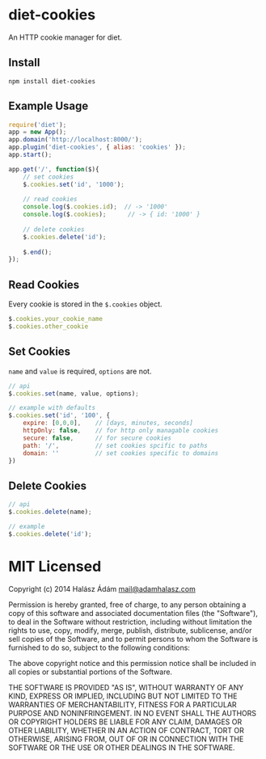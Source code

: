 # **diet-cookies**
An HTTP cookie manager for diet.

## **Install**
```
npm install diet-cookies
```

## **Example Usage**
```js
require('diet');
app = new App();
app.domain('http://localhost:8000/');
app.plugin('diet-cookies', { alias: 'cookies' });
app.start();

app.get('/', function($){
    // set cookies
    $.cookies.set('id', '1000');
    
    // read cookies
    console.log($.cookies.id);  // -> '1000'    
    console.log($.cookies);      // -> { id: '1000' }
    
    // delete cookies
    $.cookies.delete('id');
    
    $.end();
});
```

## **Read Cookies**
Every cookie is stored in the `$.cookies` object.
```js
$.cookies.your_cookie_name
$.cookies.other_cookie
```

## **Set Cookies**
`name` and `value` is required, `options` are not.
```js
// api
$.cookies.set(name, value, options);
```
```js
// example with defaults
$.cookies.set('id', '100', {
    expire: [0,0,0],    // [days, minutes, seconds]
    httpOnly: false,    // for http only managable cookies
    secure: false,      // for secure cookies
    path: '/',          // set cookies spcific to paths  
    domain: ''          // set cookies specific to domains
})
```

## **Delete Cookies**
```js
// api
$.cookies.delete(name);
```
```js
// example
$.cookies.delete('id');
```

# MIT Licensed

Copyright (c) 2014 Halász Ádám <mail@adamhalasz.com>

Permission is hereby granted, free of charge, to any person obtaining a copy
of this software and associated documentation files (the "Software"), to deal
in the Software without restriction, including without limitation the rights
to use, copy, modify, merge, publish, distribute, sublicense, and/or sell
copies of the Software, and to permit persons to whom the Software is
furnished to do so, subject to the following conditions:

The above copyright notice and this permission notice shall be included in
all copies or substantial portions of the Software.

THE SOFTWARE IS PROVIDED "AS IS", WITHOUT WARRANTY OF ANY KIND, EXPRESS OR
IMPLIED, INCLUDING BUT NOT LIMITED TO THE WARRANTIES OF MERCHANTABILITY,
FITNESS FOR A PARTICULAR PURPOSE AND NONINFRINGEMENT. IN NO EVENT SHALL THE
AUTHORS OR COPYRIGHT HOLDERS BE LIABLE FOR ANY CLAIM, DAMAGES OR OTHER
LIABILITY, WHETHER IN AN ACTION OF CONTRACT, TORT OR OTHERWISE, ARISING FROM,
OUT OF OR IN CONNECTION WITH THE SOFTWARE OR THE USE OR OTHER DEALINGS IN
THE SOFTWARE.